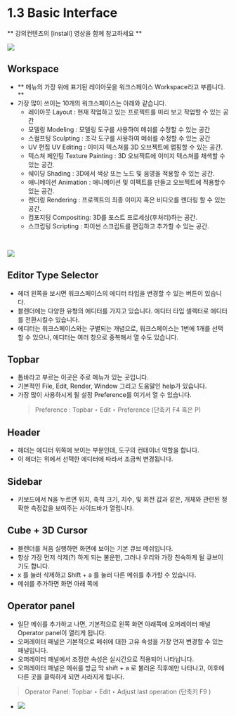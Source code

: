 # 1.3 Basic Interface

** 강의컨텐츠의 [install] 영상을 함께 참고하세요  **

<image src="https://github.com/onmind/ob/blob/main/Image/Interface_object%20mode.png?raw=true" with="400" hight="300">

## Workspace
- ** 메뉴의 가장 위에 표기된 레이아웃을 워크스페이스 Workspace라고 부릅니다.  **
- 가장 많이 쓰이는 10개의 워크스페이스는 아래와 같습니다. 
	-   레이아웃 Layout :  현재 작업하고 있는 프로젝트를 미리 보고 작업할 수 있는 공간
	-   모델링 Modeling : 모델링 도구를 사용하여 메쉬를 수정할 수 있는 공간
	-   스컬프팅 Sculpting : 조각 도구를 사용하여 메쉬를 수정할 수 있는 공간
	-   UV 편집 UV Editing : 이미지 텍스쳐를 3D 오브젝트에 맵핑할 수 있는 공간. 
	-   텍스쳐 페인팅 Texture Painting : 3D 오브젝트에 이미지 텍스쳐를 채색할 수 있는 공간.
	-   쉐이딩 Shading : 3D에서 색상 또는 노드 및 음영을 적용할 수 있는 공간. 
	-   애니메이션 Animation :  애니메이션 및 이펙트를 만들고 오브젝트에 적용할수 있는 공간. 
	-   렌더링 Rendering : 프로젝트의 최종 이미지 혹은 비디오를 렌더링 할 수 있는 공간.  
	-   컴포지팅 Compositing: 3D를 포스트 프로세싱(후처리)하는 공간.  
	-   스크립팅 Scripting : 파이썬 스크립트를 편집하고 추가할 수 있는 공간.  

&nbsp;

<image src="https://github.com/onmind/ob/blob/main/Image/Interface_editor%20type%20selector.png?raw=true" with="400" hight="300">

## Editor Type Selector 
- 헤더 왼쪽을 보시면 워크스페이스의 에디터 타입을 변경할 수 있는 버튼이 있습니다. 
-  블렌더에는 다양한 유형의 에디터를 가지고 있습니다. 에디터 타입 셀렉터로 에디터를 전환시킬수 있습니다. 
- 에디터는 워크스페이스와는 구별되는 개념으로, 워크스페이스는 1번에 1개를 선택할 수 있으나, 에디터는 여러 창으로 중복해서 열 수도 있습니다. 

## Topbar 
- 톱바라고 부르는 이곳은 주로 메뉴가 있는 곳입니다. 
- 기본적인 File, Edit, Render, Window 그리고 도움말인 help가 있습니다. 
- 가장 많이 사용하시게 될 설정 Preference를 여기서 열 수 있습니다. 
	> Preference : Topbar ‣ Edit ‣ Preference (단축키 F4 혹은 P)

## Header 
- 헤더는 에디터 위쪽에 보이는 부분인데, 도구의 컨테이너 역할을 합니다. 
- 이 헤더는 위에서 선택한 에디터에 따라서 조금씩 변경됩니다. 

## Sidebar 
- 키보드에서 N을 누르면 위치, 축척 크기, 치수, 및 회전 값과 같은, 개체와 관련된 정확한 측정값을 보여주는 사이드바가 열립니다. 

## Cube + 3D Cursor 
- 블렌더를 처음 실행하면 화면에 보이는 기본 큐브 메쉬입니다. 
- 항상 가장 먼저 삭제(?) 하게 되는 불운한, 그러나 우리와 가장 친숙하게 될 큐브이기도 합니다.
- x 를 눌러 삭제하고 Shift + a 를 눌러 다른 메쉬를 추가할 수 있습니다. 
- 메쉬를 추가하면 화면 아래 쪽에 

## Operator panel
- 일단 메쉬를 추가하고 나면, 기본적으로 왼쪽 화면 아래쪽에 오퍼레이터 패널 Operator panel이 열리게 됩니다. 
- 오퍼레이터 패널은 기본적으로 메쉬에 대한 고유 속성을 가장 먼저 변경할 수 있는 패널입니다.
- 오퍼레이터 패널에서 조정한 속성은 실시간으로 적용되어 나타납니다.
-  오퍼레이터 패널은 메쉬를 방금 막 shift + a 로 불러온 직후에만 나타나고, 이후에 다른 곳을 클릭하게 되면 사라지게 됩니다. 
> Operator Panel: Topbar ‣ Edit ‣ Adjust last operation (단축키 F9 )
- <image src="https://github.com/onmind/ob/blob/main/Image/Interface_operator%20panel.png?raw=true" with="400" hight="300">

